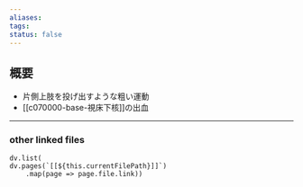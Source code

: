 ```yaml
---
aliases: 
tags: 
status: false
---
```

## 概要
- 片側上肢を投げ出すような粗い運動
- [[c070000-base-視床下核]]の出血
---
### other linked files
```dataviewjs
dv.list(
dv.pages(`[[${this.currentFilePath}]]`)
	.map(page => page.file.link))
```
